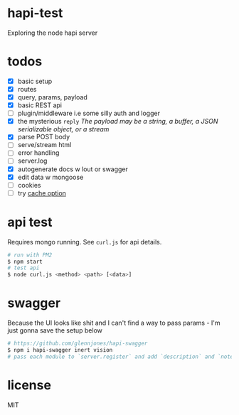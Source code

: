 # hapi-test
Exploring the node hapi server

# todos
- [x] basic setup
- [x] routes
- [x] query, params, payload
- [x] basic REST api
- [ ] plugin/middleware i.e some silly auth and logger
- [x] the mysterious `reply` *The payload may be a string, a buffer, a JSON serializable object, or a stream*
- [x] parse POST body
- [ ] serve/stream html
- [ ] error handling
- [ ] server.log
- [x] autogenerate docs w lout or swagger
- [x] edit data w mongoose
- [ ] cookies
- [ ] try [cache option](https://github.com/hapijs/hapi/blob/master/API.md#requestseturlurl-stripTrailingSlash)

# api test
Requires mongo running. See `curl.js` for api details.

```bash
# run with PM2
$ npm start
# test api
$ node curl.js <method> <path> [<data>]
```

# swagger
Because the UI looks like shit and I can't find a way to pass params - I'm just gonna save the setup below
```bash
# https://github.com/glennjones/hapi-swagger
$ npm i hapi-swagger inert vision
# pass each module to `server.register` and add `description` and `notes` under config in routes
```

# license
MIT
